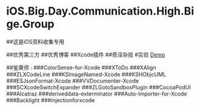 # iOS.Big.Day.Communication.High.Bige.Group

##这是iOS资料收集专用

##优秀第三方
##优秀博客
##Xcode插件
##奇淫杂技
#实验
[Demo](https://github.com/iOSBIGDay/iOS.Big.Day.Communication.High.Bige.Group/tree/master/Demo)

##鉴黄师 :
###ColorSense-for-Xcode
###XToDo
###XAlign
###ZLXCodeLine
###KSImageNamed-Xcode
###KSHObjcUML
###ESJsonFormat-Xcode
###VVDocumenter-Xcode
###SCXcodeSwitchExpander
###ZLGotoSandboxPlugin
###CocoaPodUI
###Alcatraz
###deriveddata-exterminator
###Auto-Importer-for-Xcode
###Backlight
###injectionforxcode
